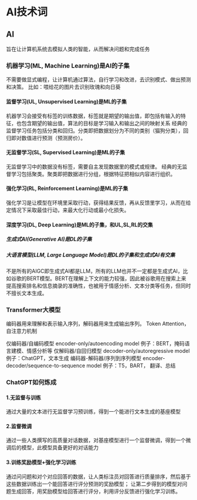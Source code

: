 # AI技术词

## AI
旨在让计算机系统去模拟人类的智能，从而解决问题和完成任务

### 机器学习(ML, Machine Learning)是AI的子集
不需要做显式编程，让计算机通过算法，自行学习和改进，去识别模式、做出预测和决策。
比如：喂给花的图片去识别玫瑰和向日葵

#### 监督学习(UL, Unsupervised Learning)是ML的子集
机器学习会接受有标签的训练数据，标签就是期望的输出值，即包括有输入的特征，也包含期望的输出值，算法的目标是学习输入和输出之间的映射关系
经典的监督学习任务包括分类和回归。分类即把数据划分为不同的类别（猫狗分类），回归即对数值进行预测（预测房价）。

#### 无监督学习(SL, Supervised Learning)是ML的子集
无监督学习中的数据没有标签，需要自主发现数据里的模式或规律。
经典的无监督学习包括聚类。聚类即把数据进行分组，根据特征把相似内容进行组织。

#### 强化学习(RL, Reinforcement Learning)是ML的子集
强化学习是让模型在环境里采取行动，获得结果反馈，再从反馈里学习，从而在给定情况下采取最佳行动，来最大化行动或最小化损失。

#### 深度学习(DL, Deep Learning)是ML的子集，和UL,SL,RL的交集

##### 生成式AI(Generative AI)是DL的子集
##### 大语言模型(LLM, Large Language Model)是DL的子集和生成式AI有交集
不是所有的AIGC即生成式AI都是LLM，所有的LLM也并不一定都是生成式AI，比如谷歌的BERT模型。BERT在理解上下文的能力较强，因此被谷歌用在搜索上来提高搜索排名和信息摘录的准确性，也被用于情感分析、文本分类等任务，但同时不擅长文本生成。

### Transformer大模型
编码器用来理解和表示输入序列，解码器用来生成输出序列。
Token
Attention，自注意力机制

仅编码器/自编码模型 encoder-only/autoencoding model
例子：BERT，掩码语言建模、情感分析等
仅解码器/自回归模型 decoder-only/autoregressive model
例子：ChatGPT，文本生成
编码器-解码器/序列到序列模型 encoder-decoder/sequence-to-sequence model
例子：T5，BART， 翻译、总结


### ChatGPT如何炼成
#### 1.无监督与训练
通过大量的文本进行无监督学习预训练，得到一个能进行文本生成的基座模型
#### 2.监督微调
通过一些人类撰写的高质量对话数据，对基座模型进行一个监督微调，得到一个微调后的模型，此模型具备更好的对话能力
#### 3.训练奖励模型+强化学习训练
通过问问题和对个对应回答的数据，让人类标注员对回答进行质量排序，然后基于这些数据训练出一个能回答进行评分预测的奖励模型；
让第二步得到的模型对问题生成回答，用奖励模型给回答进行评分，利用评分反馈进行强化学习训练。

